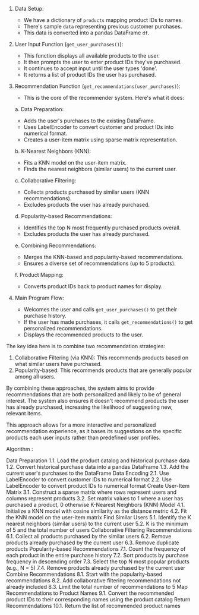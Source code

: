 1. Data Setup:
   - We have a dictionary of `products` mapping product IDs to names.
   - There's sample `data` representing previous customer purchases.
   - This data is converted into a pandas DataFrame `df`.

2. User Input Function (`get_user_purchases()`):
   - This function displays all available products to the user.
   - It then prompts the user to enter product IDs they've purchased.
   - It continues to accept input until the user types 'done'.
   - It returns a list of product IDs the user has purchased.

3. Recommendation Function (`get_recommendations(user_purchases)`):
   - This is the core of the recommender system. Here's what it does:

   a. Data Preparation:
      - Adds the user's purchases to the existing DataFrame.
      - Uses LabelEncoder to convert customer and product IDs into numerical format.
      - Creates a user-item matrix using sparse matrix representation.

   b. K-Nearest Neighbors (KNN):
      - Fits a KNN model on the user-item matrix.
      - Finds the nearest neighbors (similar users) to the current user.

   c. Collaborative Filtering:
      - Collects products purchased by similar users (KNN recommendations).
      - Excludes products the user has already purchased.

   d. Popularity-based Recommendations:
      - Identifies the top N most frequently purchased products overall.
      - Excludes products the user has already purchased.

   e. Combining Recommendations:
      - Merges the KNN-based and popularity-based recommendations.
      - Ensures a diverse set of recommendations (up to 5 products).

   f. Product Mapping:
      - Converts product IDs back to product names for display.

4. Main Program Flow:
   - Welcomes the user and calls `get_user_purchases()` to get their purchase history.
   - If the user has made purchases, it calls `get_recommendations()` to get personalized recommendations.
   - Displays the recommended products to the user.

The key idea here is to combine two recommendation strategies:

1. Collaborative Filtering (via KNN): This recommends products based on what similar users have purchased.
2. Popularity-based: This recommends products that are generally popular among all users.

By combining these approaches, the system aims to provide recommendations that are both personalized and likely to be of general interest. The system also ensures it doesn't recommend products the user has already purchased, increasing the likelihood of suggesting new, relevant items.

This approach allows for a more interactive and personalized recommendation experience, as it bases its suggestions on the specific products each user inputs rather than predefined user profiles.

Algorithm :

Data Preparation
1.1. Load the product catalog and historical purchase data
1.2. Convert historical purchase data into a pandas DataFrame
1.3. Add the current user's purchases to the DataFrame
Data Encoding
2.1. Use LabelEncoder to convert customer IDs to numerical format
2.2. Use LabelEncoder to convert product IDs to numerical format
Create User-Item Matrix
3.1. Construct a sparse matrix where rows represent users and columns represent products
3.2. Set matrix values to 1 where a user has purchased a product, 0 otherwise
K-Nearest Neighbors (KNN) Model
4.1. Initialize a KNN model with cosine similarity as the distance metric
4.2. Fit the KNN model on the user-item matrix
Find Similar Users
5.1. Identify the K nearest neighbors (similar users) to the current user
5.2. K is the minimum of 5 and the total number of users
Collaborative Filtering Recommendations
6.1. Collect all products purchased by the similar users
6.2. Remove products already purchased by the current user
6.3. Remove duplicate products
Popularity-based Recommendations
7.1. Count the frequency of each product in the entire purchase history
7.2. Sort products by purchase frequency in descending order
7.3. Select the top N most popular products (e.g., N = 5)
7.4. Remove products already purchased by the current user
Combine Recommendations
8.1. Start with the popularity-based recommendations
8.2. Add collaborative filtering recommendations not already included
8.3. Limit the total number of recommendations to 5
Map Recommendations to Product Names
9.1. Convert the recommended product IDs to their corresponding names using the product catalog
Return Recommendations
10.1. Return the list of recommended product names
